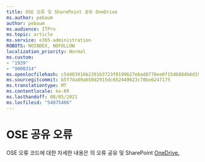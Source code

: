 ```yaml
---
title: OSE 오류 및 SharePoint 공유 OneDrive
ms.author: pebaum
author: pebaum
ms.audience: ITPro
ms.topic: article
ms.service: o365-administration
ROBOTS: NOINDEX, NOFOLLOW
localization_priority: Normal
ms.custom:
- "1939"
- "9000314"
ms.openlocfilehash: c54483916b2391b3723f0199627ebad8778ee8f15d6884b6d19b1f59f7093918
ms.sourcegitcommit: b5f7da89a650d2915dc652449623c78be6247175
ms.translationtype: MT
ms.contentlocale: ko-KR
ms.lasthandoff: 08/05/2021
ms.locfileid: "54075406"
---
```

# <a name="ose-sharing-errors"></a>OSE 공유 오류

OSE 오류 코드에 대한 자세한 내용은 의 오류 공유 및 SharePoint [OneDrive.](https://docs.microsoft.com/sharepoint/sharepoint-onedrive-error-message)
